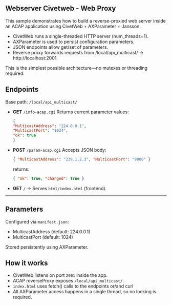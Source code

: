 ## Webserver Civetweb - Web Proxy

This sample demonstrates how to build a reverse-proxied web server inside an ACAP application using CivetWeb + AXParameter + Jansson.

- CivetWeb runs a single-threaded HTTP server (num_threads=1).
- AXParameter is used to persist configuration parameters.
- JSON endpoints allow get/set of parameters.
- Reverse proxy forwards requests from /local/api_multicast/ → http://localhost:2001.

This is the simplest possible architecture—no mutexes or threading required.

## Endpoints

Base path: `/local/api_multicast/`

- **GET** `/info-acap.cgi`
    Returns current parameter values:

    ```json
    {
    "MulticastAddress": "224.0.0.1",
    "MulticastPort": "1024",
    "ok": true
    }
    ```
- **POST** `/param-acap.cgi`
    Accepts JSON body:

    ```json
    { "MulticastAddress": "239.1.2.3", "MulticastPort": "9000" }
    ```

    returns:
    ```json
    { "ok": true, "changed": true }
    ```

- **GET** `/` → Serves `html/index.html` (frontend).

---

## Parameters

Configured via `manifest.json`:

- MulticastAddress (default: 224.0.0.1)
- MulticastPort (default: 1024)

Stored persistently using AXParameter.

## How it works

- CivetWeb listens on port `2001` inside the app.
- ACAP reverseProxy exposes `/local/api_multicast/`.
- `index.html` uses fetch() calls to the endpoints or/and curl
- All AXParameter access happens in a single thread, so no locking is required.